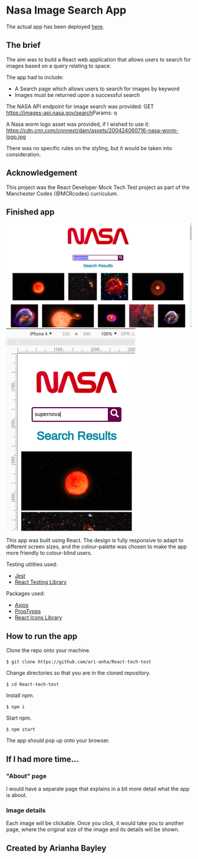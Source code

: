 # Nasa Image Search App

The actual app has been deployed [here](https://nasa-image-search.vercel.app/).

## The brief

The aim was to build a React web application that allows users to search for images based on a query relating to space.

The app had to include:

- A Search page which allows users to search for images by keyword
- Images must be returned upon a successful search

The NASA API endpoint for image search was provided:
GET​​ ​​https://images-api.nasa.gov/search ​Params: ​​q

A Nasa worm logo asset was provided, if I wished to use it:
https://cdn.cnn.com/cnnnext/dam/assets/200424060716-nasa-worm-logo.jpg

There was no specific rules on the styling, but it would be taken into consideration.

## Acknowledgement

This project was the React Developer Mock Tech Test project as part of the Manchester Codes (@MCRcodes) curriculum.

## Finished app

![Screenshot of the app on a computer](tech-test-computer.png)
![Screenshot of the app on a mobile](tech-test-mobile.png)

This app was built using React. The design is fully responsive to adapt to different screen sizes, and the colour-palette was chosen to make the app more friendly to colour-blind users.

Testing utilities used:

- [Jest](https://jestjs.io/)
- [React Testing Library](https://testing-library.com/docs/react-testing-library/intro)

Packages used:

- [Axios](https://www.npmjs.com/package/axios)
- [PropTypes](https://www.npmjs.com/package/prop-types)
- [React Icons Library](https://react-icons.github.io/react-icons/)

## How to run the app

Clone the repo onto your machine.

```
$ git clone https://github.com/ari-anha/React-tech-test
```

Change directories so that you are in the cloned repository.

```
$ cd React-tech-test
```

Install npm.

```
$ npm i
```

Start npm.

```
$ npm start
```

The app should pop up onto your browser.

## If I had more time...

### "About" page

I would have a separate page that explains in a bit more detail what the app is about.

### Image details

Each image will be clickable. Once you click, it would take you to another page, where the original size of the image and its details will be shown.

## Created by Arianha Bayley
